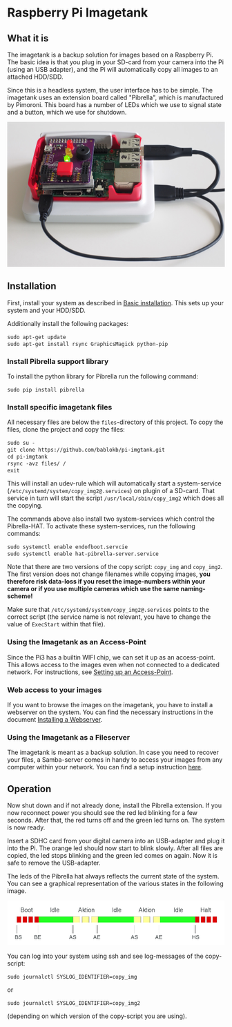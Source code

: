 Raspberry Pi Imagetank
======================

What it is
----------

The imagetank is a backup solution for images based on a Raspberry Pi.
The basic idea is that you plug in your SD-card from your camera into the
Pi (using an USB adapter), and the Pi will automatically copy all
images to an attached HDD/SDD.

Since this is a headless system, the user interface has to be simple. The
imagetank uses an extension board called "Pibrella", which is
manufactured by Pimoroni. This board has a number of LEDs which we
use to signal state and a button, which we use for shutdown.

![Pi with Pibrella](images/pibrella.jpg "Pi with Pibrella")


Installation
------------

First, install your system as described in
[Basic installation](./doc/basic_install.md "Basic installation"). This
sets up your system and your HDD/SDD.

Additionally install the following packages:

    sudo apt-get update
    sudo apt-get install rsync GraphicsMagick python-pip


### Install Pibrella support library ###

To install the python library for Pibrella run the following command:

    sudo pip install pibrella


### Install specific imagetank files ###

All necessary files are below the `files`-directory of this project.
To copy the files, clone the project and copy the files:

    sudo su -
    git clone https://github.com/bablokb/pi-imgtank.git
    cd pi-imgtank
    rsync -avz files/ /
    exit

This will install an udev-rule which will automatically start a
system-service (`/etc/systemd/system/copy_img2@.services`)
on plugin of a SD-card. That service in turn will start the
script `/usr/local/sbin/copy_img2` which does all the copying.

The commands above also install two system-services which control the
Pibrella-HAT. To activate these system-services,
run the following commands:

    sudo systemctl enable endofboot.servcie
    sudo systemctl enable hat-pibrella-server.service

Note that there are two versions of the copy script: `copy_img` and `copy_img2`.
The first version does not change filenames while copying images,
**you therefore risk data-loss if you reset the image-numbers within
your camera or if you use multiple cameras which use the same
naming-scheme!**

Make sure that `/etc/systemd/system/copy_img2@.services`
points to the correct script (the service name is not relevant,
you have to change the value of `ExecStart` within that file).


### Using the Imagetank as an Access-Point ###

Since the Pi3 has a builtin WIFI chip, we can set it up as an access-point.
This allows access to the images even when not connected to a
dedicated network. For instructions, see
[Setting up an Access-Point](./doc/hostapd_install.md 
"Setting up an Access-Point").

### Web access to your images ###

If you want to browse the images on the imagetank, you have to install
a webserver on the system. You can find the necessary instructions
in the document [Installing a Webserver](./doc/web_install.md 
"Installing a Webserver").


### Using the Imagetank as a Fileserver ###

The imagetank is meant as a backup solution. In case you need to recover
your files, a Samba-server comes in handy to access your images from
any computer within your network. You can find a setup instruction
[here](./doc/samba_install.md "Installing Samba").

Operation
---------

Now shut down and if not already done, install the Pibrella extension. If
you now reconnect power you should see the red led blinking for a few
seconds. After that, the red turns off and the green led turns on. The
system is now ready.

Insert a SDHC card from your digital camera into an USB-adapter and plug
it into the Pi. The orange led should now start to blink slowly. After all
files are copied, the led stops blinking and the green led comes on again.
Now it is safe to remove the USB-adapter.

The leds of the Pibrella hat always reflects the current state of the
system. You can see a  graphical representation of the various states in
the following image.

![System states with transitions](images/states.png "System states with transitions")

You can log into your system using ssh and see log-messages of the copy-script:

    sudo journalctl SYSLOG_IDENTIFIER=copy_img

or

    sudo journalctl SYSLOG_IDENTIFIER=copy_img2

(depending on which version of the copy-script you are using).


